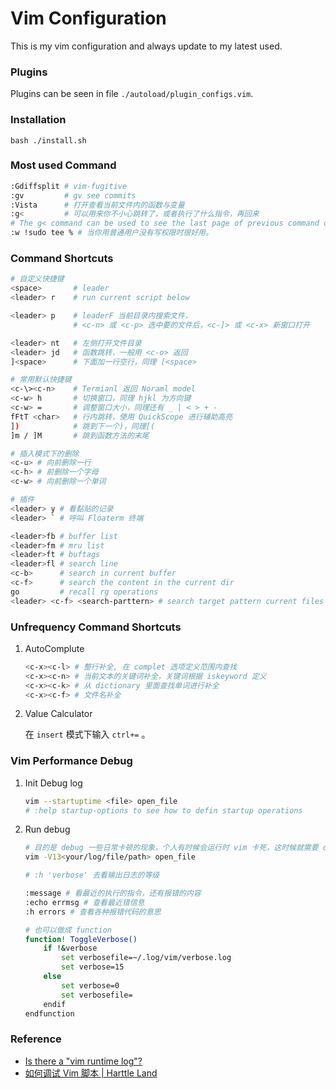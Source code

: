 Vim Configuration
=================
This is my vim configuration and always update to my latest used.

### Plugins
Plugins can be seen in file `./autoload/plugin_configs.vim`.

### Installation
```
bash ./install.sh
```

### Most used Command

```bash
:Gdiffsplit # vim-fugitive
:gv         # gv see commits
:Vista      # 打开查看当前文件内的函数与变量
:g<         # 可以用来你不小心跳转了，或者执行了什么指令，再回来 
# The g< command can be used to see the last page of previous command output.
:w !sudo tee % # 当你用普通用户没有写权限时很好用。
```

### Command Shortcuts

```bash
# 自定义快捷键
<space>       # leader
<leader> r    # run current script below

<leader> p    # leaderF 当前目录内搜索文件，
              # <c-n> 或 <c-p> 选中要的文件后，<c-]> 或 <c-x> 新窗口打开

<leader> nt   # 左侧打开文件目录
<leader> jd   # 函数跳转，一般用 <c-o> 返回
]<space>      # 下面加一行空行，同理 [<space>

# 常用默认快捷键
<c-\><c-n>    # Termianl 返回 Noraml model
<c-w> h       # 切换窗口，同理 hjkl 为方向键
<c-w> =       # 调整窗口大小，同理还有 _ | < > + -
fFtT <char>   # 行内跳转，使用 QuickScope 进行辅助高亮
])            # 跳到下一个)，同理[(
]m / ]M       # 跳到函数方法的末尾      

# 插入模式下的删除
<c-u> # 向前删除一行
<c-h> # 前删除一个字母
<c-w> # 向前删除一个单词

# 插件
<leader> y # 看黏贴的记录
<leader> ` # 呼叫 Floaterm 终端

<leader>fb # buffer list
<leader>fm # mru list
<leader>ft # buftags
<leader>fl # search line
<c-b>      # search in current buffer
<c-f>      # search the content in the current dir
go         # recall rg operations
<leader> <c-f> <search-parttern> # search target pattern current files 
```

### Unfrequency Command Shortcuts

1. AutoComplute

    ```bash
    <c-x><c-l> # 整行补全, 在 complet 选项定义范围内查找
    <c-x><c-n> # 当前文本的关键词补全，关键词根据 iskeyword 定义
    <c-x><c-k> # 从 dictionary 里面查找单词进行补全
    <c-x><c-f> # 文件名补全
    ```

2. Value Calculator

    在 `insert` 模式下输入 `ctrl+=` 。

### Vim Performance Debug

1. Init Debug log

    ```bash
    vim --startuptime <file> open_file
    # :help startup-options to see how to defin startup operations
    ```

2. Run debug

    ```bash
    # 目的是 debug 一些日常卡顿的现象，个人有时候会运行时 vim 卡死，这时候就需要 debug 了
    vim -V13<your/log/file/path> open_file

    # :h 'verbose' 去看输出日志的等级

    :message # 看最近的执行的指令，还有报错的内容
    :echo errmsg # 查看最近错信息
    :h errors # 查看各种报错代码的意思

    # 也可以做成 function
    function! ToggleVerbose()
        if !&verbose
            set verbosefile=~/.log/vim/verbose.log
            set verbose=15
        else
            set verbose=0
            set verbosefile=
        endif
    endfunction
    ```

### Reference
- [Is there a "vim runtime log"?](https://stackoverflow.com/questions/3025615/is-there-a-vim-runtime-log)
- [如何调试 Vim 脚本 | Harttle Land](https://harttle.land/2018/12/05/vim-debug.html)

